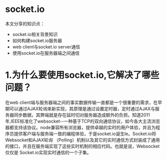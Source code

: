 # socket.io
本文分享的知识点：
* socket.io相关背景知识
* 如何构建socket.io服务器
* web client与socket.io server通信
* 使用socket.io在服务器端之间通信
# 1.为什么要使用socket.io,它解决了哪些问题？

在web client端与服务器端之间的事实数据传输一直都是一个很重要的需求，在早期可以通过AJAX轮询来新实现，其原理是通过设置定时器，定时通过AJAX与服务器同步数据，其弊端就是存在延时切对服务器造成额外的负担。知道2011年,IEEE标准化了websocket--一种基于TCP的双向通信协议，如今各大主流浏览器都支持该协议。node兼容所有浏览器，提供卓越的实时的用户体验，并且为程序员提供客户端与服务端一致的编程体验，于是socket.io诞生le。Socket.io将Websocket和AJAX轮询 （Polling）机制以及其它的实时通信方式封装成了通用的接口，并且在服务端实现了这些实时机制的相应代码。也就是说，Websocket仅仅是 Socket.io实现实时通信的一个子集。
